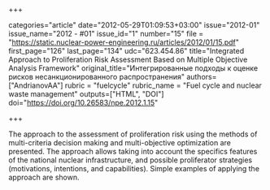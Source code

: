 +++

categories="article"
date="2012-05-29T01:09:53+03:00"
issue="2012-01"
issue_name="2012 - #01"
issue_id="1"
number="15"
file = "https://static.nuclear-power-engineering.ru/articles/2012/01/15.pdf"
first_page="126"
last_page="134"
udc="623.454.86"
title="Integrated Approach to Proliferation Risk Assessment Based on Multiple Objective Analysis Framework"
original_title="Интегрированные подходы к оценке рисков несанкционированного распространения"
authors=["AndrianovAA"]
rubric = "fuelcycle"
rubric_name = "Fuel cycle and nuclear waste management"
outputs=["HTML", "DOI"]
doi="https://doi.org/10.26583/npe.2012.1.15"

+++

The approach to the assessment of proliferation risk using the methods of multi-criteria decision making and multi-objective optimization are presented. The approach allows taking into account the specifics features of the national nuclear infrastructure, and possible proliferator strategies (motivations, intentions, and capabilities). Simple examples of applying the approach are shown.